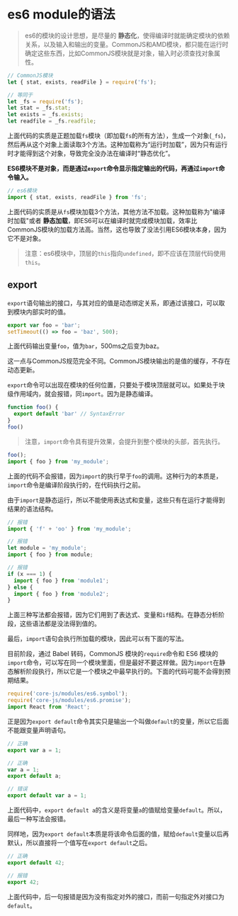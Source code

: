 # es6 module的语法

> es6的模块的设计思想，是尽量的 **静态化**，使得编译时就能确定模块的依赖关系，以及输入和输出的变量。CommonJS和AMD模块，都只能在运行时确定这些东西，比如CommonJS模块就是对象，输入时必须查找对象属性。

```Javascript
// CommonJS模块
let { stat, exists, readFile } = require('fs');

// 等同于
let _fs = require('fs');
let stat = _fs.stat;
let exists = _fs.exists;
let readfile = _fs.readfile;
```

上面代码的实质是正题加载`fs`模块（即加载`fs`的所有方法），生成一个对象(`_fs`)，然后再从这个对象上面读取3个方法。这种加载称为“运行时加载”，因为只有运行时才能得到这个对象，导致完全没办法在编译时“静态优化”。

**ES6模块不是对象，而是通过`export`命令显示指定输出的代码，再通过`import`命令输入。**

```Javascript
// es6模块
import { stat, exists, readFile } from 'fs';
```

上面代码的实质是从`fs`模块加载3个方法，其他方法不加载。这种加载称为"编译时加载"或者 **静态加载**，即ES6可以在编译时就完成模块加载，效率比CommonJS模块的加载方法高。当然，这也导致了没法引用ES6模块本身，因为它不是对象。

> 注意：es6模块中，顶层的`this`指向`undefined`，即不应该在顶层代码使用`this`。



## export

`export`语句输出的接口，与其对应的值是动态绑定关系，即通过该接口，可以取到模块内部实时的值。

```Javascript
export var foo = 'bar';
setTimeout(() => foo = 'baz', 500);
```

上面代码输出变量`foo`，值为`bar`，500ms之后变为baz。

这一点与CommonJS规范完全不同。CommonJS模块输出的是值的缓存，不存在动态更新。

`export`命令可以出现在模块的任何位置，只要处于模块顶层就可以。如果处于块级作用域内，就会报错，同`import`。因为是静态编译。

```Javascript
function foo() {
  export default 'bar' // SyntaxError
}
foo()
```



> 注意，`import`命令具有提升效果，会提升到整个模块的头部，首先执行。

```Javascript
foo();
import { foo } from 'my_module';
```

上面的代码不会报错，因为`import`的执行早于`foo`的调用。这种行为的本质是，`import`命令是编译阶段执行的，在代码执行之前。

由于`import`是静态运行，所以不能使用表达式和变量，这些只有在运行才能得到结果的语法结构。

```Javascript
// 报错
import { 'f' + 'oo' } from 'my_module';

// 报错
let module = 'my_module';
import { foo } from module;

// 报错
if (x === 1) {
  import { foo } from 'module1';
} else {
  import { foo } from 'module2';
}
```

上面三种写法都会报错，因为它们用到了表达式、变量和`if`结构。在静态分析阶段，这些语法都是没法得到值的。

最后，`import`语句会执行所加载的模块，因此可以有下面的写法。



目前阶段，通过 Babel 转码，CommonJS 模块的`require`命令和 ES6 模块的`import`命令，可以写在同一个模块里面，但是最好不要这样做。因为`import`在静态解析阶段执行，所以它是一个模块之中最早执行的。下面的代码可能不会得到预期结果。

```Javascript
require('core-js/modules/es6.symbol');
require('core-js/modules/es6.promise');
import React from 'React';
```

正是因为`export default`命令其实只是输出一个叫做`default`的变量，所以它后面不能跟变量声明语句。

```Javascript
// 正确
export var a = 1;

// 正确
var a = 1;
export default a;

// 错误
export default var a = 1;

```

上面代码中，`export default a`的含义是将变量`a`的值赋给变量`default`。所以，最后一种写法会报错。

同样地，因为`export default`本质是将该命令后面的值，赋给`default`变量以后再默认，所以直接将一个值写在`export default`之后。

```Javascript
// 正确
export default 42;

// 报错
export 42;
```

上面代码中，后一句报错是因为没有指定对外的接口，而前一句指定外对接口为`default`。